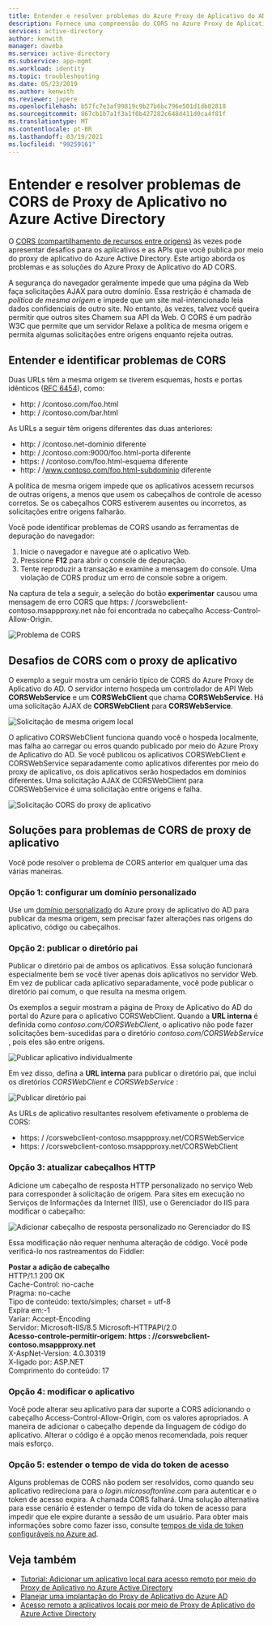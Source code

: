 ```yaml
---
title: Entender e resolver problemas do Azure Proxy de Aplicativo do AD CORS
description: Fornece uma compreensão do CORS no Azure Proxy de Aplicativo do AD e como identificar e resolver problemas de CORS.
services: active-directory
author: kenwith
manager: daveba
ms.service: active-directory
ms.subservice: app-mgmt
ms.workload: identity
ms.topic: troubleshooting
ms.date: 05/23/2019
ms.author: kenwith
ms.reviewer: japere
ms.openlocfilehash: b57fc7e3af99819c9b27b6bc796e501d1db02818
ms.sourcegitcommit: 867cb1b7a1f3a1f0b427282c648d411d0ca4f81f
ms.translationtype: MT
ms.contentlocale: pt-BR
ms.lasthandoff: 03/19/2021
ms.locfileid: "99259161"
---
```

# <a name="understand-and-solve-azure-active-directory-application-proxy-cors-issues"></a>Entender e resolver problemas de CORS de Proxy de Aplicativo no Azure Active Directory

O [CORS (compartilhamento de recursos entre origens)](https://www.w3.org/TR/cors/) às vezes pode apresentar desafios para os aplicativos e as APIs que você publica por meio do proxy de aplicativo do Azure Active Directory. Este artigo aborda os problemas e as soluções do Azure Proxy de Aplicativo do AD CORS.

A segurança do navegador geralmente impede que uma página da Web faça solicitações AJAX para outro domínio. Essa restrição é chamada de *política de mesma origem* e impede que um site mal-intencionado leia dados confidenciais de outro site. No entanto, às vezes, talvez você queira permitir que outros sites Chamem sua API da Web. O CORS é um padrão W3C que permite que um servidor Relaxe a política de mesma origem e permita algumas solicitações entre origens enquanto rejeita outras.

## <a name="understand-and-identify-cors-issues"></a>Entender e identificar problemas de CORS

Duas URLs têm a mesma origem se tiverem esquemas, hosts e portas idênticos ([RFC 6454](https://tools.ietf.org/html/rfc6454)), como:

-   http: \/ /contoso.com/foo.html
-   http: \/ /contoso.com/bar.html

As URLs a seguir têm origens diferentes das duas anteriores:

-   http: \/ /contoso.net-domínio diferente
-   http: \/ /contoso.com:9000/foo.html-porta diferente
-   https: \/ /contoso.com/foo.html-esquema diferente
-   http: \/ /www.contoso.com/foo.html-subdomínio diferente

A política de mesma origem impede que os aplicativos acessem recursos de outras origens, a menos que usem os cabeçalhos de controle de acesso corretos. Se os cabeçalhos CORS estiverem ausentes ou incorretos, as solicitações entre origens falharão. 

Você pode identificar problemas de CORS usando as ferramentas de depuração do navegador:

1. Inicie o navegador e navegue até o aplicativo Web.
1. Pressione **F12** para abrir o console de depuração.
1. Tente reproduzir a transação e examine a mensagem do console. Uma violação de CORS produz um erro de console sobre a origem.

Na captura de tela a seguir, a seleção do botão **experimentar** causou uma mensagem de erro CORS que https: \/ /corswebclient-contoso.msappproxy.net não foi encontrada no cabeçalho Access-Control-Allow-Origin.

![Problema de CORS](./media/application-proxy-understand-cors-issues/image3.png)

## <a name="cors-challenges-with-application-proxy"></a>Desafios de CORS com o proxy de aplicativo

O exemplo a seguir mostra um cenário típico de CORS do Azure Proxy de Aplicativo do AD. O servidor interno hospeda um controlador de API Web **CORSWebService** e um **CORSWebClient** que chama **CORSWebService**. Há uma solicitação AJAX de **CORSWebClient** para **CORSWebService**.

![Solicitação de mesma origem local](./media/application-proxy-understand-cors-issues/image1.png)

O aplicativo CORSWebClient funciona quando você o hospeda localmente, mas falha ao carregar ou erros quando publicado por meio do Azure Proxy de Aplicativo do AD. Se você publicou os aplicativos CORSWebClient e CORSWebService separadamente como aplicativos diferentes por meio do proxy de aplicativo, os dois aplicativos serão hospedados em domínios diferentes. Uma solicitação AJAX de CORSWebClient para CORSWebService é uma solicitação entre origens e falha.

![Solicitação CORS do proxy de aplicativo](./media/application-proxy-understand-cors-issues/image2.png)

## <a name="solutions-for-application-proxy-cors-issues"></a>Soluções para problemas de CORS de proxy de aplicativo

Você pode resolver o problema de CORS anterior em qualquer uma das várias maneiras.

### <a name="option-1-set-up-a-custom-domain"></a>Opção 1: configurar um domínio personalizado

Use um [domínio personalizado](./application-proxy-configure-custom-domain.md) do Azure proxy de aplicativo do AD para publicar da mesma origem, sem precisar fazer alterações nas origens do aplicativo, código ou cabeçalhos. 

### <a name="option-2-publish-the-parent-directory"></a>Opção 2: publicar o diretório pai

Publicar o diretório pai de ambos os aplicativos. Essa solução funcionará especialmente bem se você tiver apenas dois aplicativos no servidor Web. Em vez de publicar cada aplicativo separadamente, você pode publicar o diretório pai comum, o que resulta na mesma origem.

Os exemplos a seguir mostram a página de Proxy de Aplicativo do AD do portal do Azure para o aplicativo CORSWebClient.  Quando a **URL interna** é definida como *contoso.com/CORSWebClient*, o aplicativo não pode fazer solicitações bem-sucedidas para o diretório *contoso.com/CORSWebService* , pois eles são entre origens. 

![Publicar aplicativo individualmente](./media/application-proxy-understand-cors-issues/image4.png)

Em vez disso, defina a **URL interna** para publicar o diretório pai, que inclui os diretórios *CORSWebClient* e *CORSWebService* :

![Publicar diretório pai](./media/application-proxy-understand-cors-issues/image5.png)

As URLs de aplicativo resultantes resolvem efetivamente o problema de CORS:

- https: \/ /corswebclient-contoso.msappproxy.net/CORSWebService
- https: \/ /corswebclient-contoso.msappproxy.net/CORSWebClient

### <a name="option-3-update-http-headers"></a>Opção 3: atualizar cabeçalhos HTTP

Adicione um cabeçalho de resposta HTTP personalizado no serviço Web para corresponder à solicitação de origem. Para sites em execução no Serviços de Informações da Internet (IIS), use o Gerenciador do IIS para modificar o cabeçalho:

![Adicionar cabeçalho de resposta personalizado no Gerenciador do IIS](./media/application-proxy-understand-cors-issues/image6.png)

Essa modificação não requer nenhuma alteração de código. Você pode verificá-lo nos rastreamentos do Fiddler:

**Postar a adição de cabeçalho**\
HTTP/1.1 200 OK \
Cache-Control: no-cache \
Pragma: no-cache \
Tipo de conteúdo: texto/simples; charset = utf-8 \
Expira em:-1 \
Variar: Accept-Encoding \
Servidor: Microsoft-IIS/8.5 Microsoft-HTTPAPI/2.0 \
**Acesso-controle-permitir-origem: https \: //corswebclient-contoso.msappproxy.net**\
X-AspNet-Version: 4.0.30319 \
X-ligado por: ASP.NET \
Comprimento do conteúdo: 17

### <a name="option-4-modify-the-app"></a>Opção 4: modificar o aplicativo

Você pode alterar seu aplicativo para dar suporte a CORS adicionando o cabeçalho Access-Control-Allow-Origin, com os valores apropriados. A maneira de adicionar o cabeçalho depende da linguagem de código do aplicativo. Alterar o código é a opção menos recomendada, pois requer mais esforço.

### <a name="option-5-extend-the-lifetime-of-the-access-token"></a>Opção 5: estender o tempo de vida do token de acesso

Alguns problemas de CORS não podem ser resolvidos, como quando seu aplicativo redireciona para o *login.microsoftonline.com* para autenticar e o token de acesso expira. A chamada CORS falhará. Uma solução alternativa para esse cenário é estender o tempo de vida do token de acesso para impedir que ele expire durante a sessão de um usuário. Para obter mais informações sobre como fazer isso, consulte [tempos de vida de token configuráveis no Azure ad](../develop/active-directory-configurable-token-lifetimes.md).

## <a name="see-also"></a>Veja também
- [Tutorial: Adicionar um aplicativo local para acesso remoto por meio do Proxy de Aplicativo no Azure Active Directory](application-proxy-add-on-premises-application.md) 
- [Planejar uma implantação do Proxy de Aplicativo do Azure AD](application-proxy-deployment-plan.md) 
- [Acesso remoto a aplicativos locais por meio de Proxy de Aplicativo do Azure Active Directory](application-proxy.md)